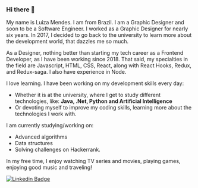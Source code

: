 ### Hi there 👋

My name is Luiza Mendes. I am from Brazil. I am a Graphic Designer and soon to be a Software Engineer. I worked as a Graphic Designer for nearly six years. In 2017, I decided to go back to the university to learn more about the development world, that dazzles me so much.

As a Designer, nothing better than starting my tech career as a Frontend Developer, as I have been working since 2018. That said, my specialties in the field are Javascript, HTML, CSS, React, along with React Hooks, Redux, and Redux-saga. I also have experience in Node.

I love learning. I have been working on my development skills every day:

- Whether it is at the university, where I get to study different technologies, like: **Java, .Net, Python and Artificial Intelligence**
- Or devoting myself to improve my coding skills, learning more about the technologies I work with.

I am currently studying/working on:

- Advanced algorithms
- Data structures
- Solving challenges on Hackerrank.

In my free time, I enjoy watching TV series and movies, playing games, enjoying good music and traveling!

[![Linkedin Badge](https://img.shields.io/badge/-LinkedIn-blue?style=flat-square&logo=Linkedin&logoColor=white&link=https://www.linkedin.com/in/luizamendes)](https://www.linkedin.com/in/luizamendes)

<!--
**luizamendes/luizamendes** is a ✨ _special_ ✨ repository because its `README.md` (this file) appears on your GitHub profile.

Here are some ideas to get you started:

- 🔭 I’m currently working on ...
- 🌱 I’m currently learning ...
- 👯 I’m looking to collaborate on ...
- 🤔 I’m looking for help with ...
- 💬 Ask me about ...
- 📫 How to reach me: ...
- 😄 Pronouns: ...
- ⚡ Fun fact: ...
-->
